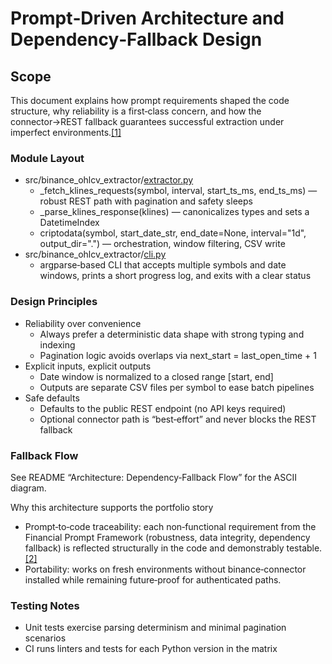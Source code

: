 # Prompt‑Driven Architecture and Dependency‑Fallback Design

## Scope

This document explains how prompt requirements shaped the code structure, why reliability is a first‑class concern, and how the connector→REST fallback guarantees successful extraction under imperfect environments.[[1]](https://raw.githubusercontent.com/alearisteguieta/Binance-Futures-OHLCV-Extractor/main/docs/PROMPT_ARCHITECTURE.md)

### Module Layout

- src/binance_ohlcv_extractor/[extractor.py](http://extractor.py)
    - _fetch_klines_requests(symbol, interval, start_ts_ms, end_ts_ms) — robust REST path with pagination and safety sleeps
    - _parse_klines_response(klines) — canonicalizes types and sets a DatetimeIndex
    - criptodata(symbol, start_date_str, end_date=None, interval="1d", output_dir=".") — orchestration, window filtering, CSV write
- src/binance_ohlcv_extractor/[cli.py](http://cli.py)
    - argparse‑based CLI that accepts multiple symbols and date windows, prints a short progress log, and exits with a clear status

### Design Principles

- Reliability over convenience
    - Always prefer a deterministic data shape with strong typing and indexing
    - Pagination logic avoids overlaps via next_start = last_open_time + 1
- Explicit inputs, explicit outputs
    - Date window is normalized to a closed range [start, end]
    - Outputs are separate CSV files per symbol to ease batch pipelines
- Safe defaults
    - Defaults to the public REST endpoint (no API keys required)
    - Optional connector path is “best‑effort” and never blocks the REST fallback

### Fallback Flow

See README “Architecture: Dependency‑Fallback Flow” for the ASCII diagram.

Why this architecture supports the portfolio story

- Prompt‑to‑code traceability: each non‑functional requirement from the Financial Prompt Framework (robustness, data integrity, dependency fallback) is reflected structurally in the code and demonstrably testable.[[2]](https://raw.githubusercontent.com/alearisteguieta/Binance-Futures-OHLCV-Extractor/main/docs/FINANCIAL_PROMPT_FRAMEWORK.md)
- Portability: works on fresh environments without binance‑connector installed while remaining future‑proof for authenticated paths.

### Testing Notes

- Unit tests exercise parsing determinism and minimal pagination scenarios
- CI runs linters and tests for each Python version in the matrix
